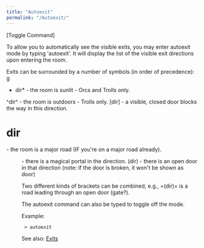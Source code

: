 ```yaml
---
title: "Autoexit"
permalink: "/Autoexit/"
---
```


\[Toggle Command\]

To allow you to automatically see the visible exits, you may enter
autoexit mode by typing 'autoexit'. It will display the list of the
visible exit directions upon entering the room.

Exits can be surrounded by a number of symbols (in order of precedence):
<nowiki>g

- dir\* - the room is sunlit - Orcs and Trolls only.

^dir^ - the room is outdoors - Trolls only. \[dir\] - a visible, closed
door blocks the way in this direction.

# dir

\- the room is a major road (IF you're on a major road already).

<dir>

\- there is a magical portal in the direction. (dir) - there is an open
door in that direction (note: if the door is broken, it won't be shown
as door)

</pre>

Two different kinds of brackets can be combined, e.g., =(dir)= is a road
leading through an open door (gate?).

The autoexit command can also be typed to toggle off the mode.

Example:

` > autoexit`

See also: [Exits](Exits "wikilink")